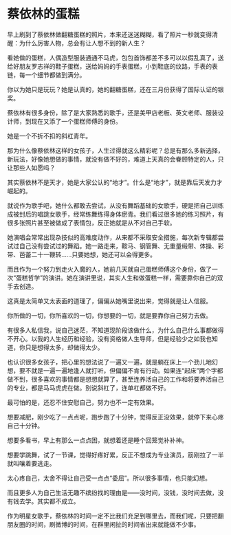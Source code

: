 # 蔡依林的蛋糕

早上刷到了蔡依林做翻糖蛋糕的照片，本来还迷迷糊糊，看了照片一秒就变得清醒：为什么厉害人物，总会有让人想不到的新人生？ 

看她做的蛋糕，人偶造型服装通通不马虎，包包首饰都差不多可以以假乱真了，送给好朋友罗志祥的鞋子蛋糕，送给妈妈的手表蛋糕，小到鞋底的纹路，手表的表链，每一个细节都做到满分。 

你以为她只是玩玩？她是认真的，她的翻糖蛋糕，还在三月份获得了国际认证的银奖。 

蔡依林有很多身份，除了是大家熟悉的歌手，还是美甲店老板、英文老师、服装设计师，到现在又添了一个蛋糕师傅的身份。 

她是一个不折不扣的斜杠青年。 

那为什么像蔡依林这样的女孩子，人生过得就这么精彩呢？总是有那么多新选择，新玩法，好像她想做的事情，就没有做不好的，难道上天真的会眷顾特定的人，只让那些人如愿吗？ 

其实蔡依林不是天才，她是大家公认的“地才”。什么是“地才”，就是靠后天发力才崛起的。 

就说作为歌手吧，她什么都敢去尝试，从没有舞蹈基础的女歌手，硬是把自己训练成被封后的唱跳女歌手，经常练舞练得身体瘀青。我们看过很多她的练习照片，有很多张照片甚至被做成了表情包，反正她就是从不对自己手软。 

她演唱会常常出现杂技似的高难度动作，从来都不采取安全措施，每次新专辑都尝试过自己没有尝试过的舞蹈。她一路走来，鞍马、钢管舞、无重量缎带、体操、彩带、芭蕾二十一鞭转……只要她想，她还可以会得更多。 

而且作为一个努力到走火入魔的人，她前几天就自己蛋糕师傅这个身份，做了一次“蛋糕哲学”的演讲。她在演讲里说，其实人生和做蛋糕一样，需要靠你自己的双手去创造。 

这真是太简单又太表面的道理了，偏偏从她嘴里说出来，觉得就是让人信服。 

你所做的一切，你所喜欢的一切，你想要的一切，就是要靠你自己努力去做。 

有很多人私信我，说自己迷茫，不知道现阶段该做什么，为什么自己什么事都做得不开心。以我的人生经历和经验，没有资格做人生导师，但是经验少之如我也知道，你只是想得太多，却做得太少。 

也认识很多女孩子，把心里的想法说了一遍又一遍，就是躺在床上一个劲儿地幻想，要不就是一遍一遍地逢人就打听，但偏偏不肯有行动。如果连“起床”两个字都做不到，很多喜欢的事情都是想想就算了，甚至连养活自己的工作和将要养活自己的专业，都是马马虎虎在做。别说斜杠了，连单杠都做不好。 

最可怕的是，还忍不住安慰自己，努力也不一定有效果。 

想要减肥，刚少吃了一点点呢，跑步跑了十分钟，觉得反正没效果，就停下来心疼自己十分钟。 

想要多看书，早上有那么一点点困，就想着还是睡个回笼觉补补神。 

想要学跳舞，试了一节课，觉得好疼好累，反正不想成为专业演员，筋刚拉了一半就叫嚷着要逃走。 

太心疼自己，太舍不得让自己受一点点“委屈”。所以很多事情，也只能幻想。 

而且更多人为自己生活无趣不缤纷找的理由是——没时间，没钱，没时间去做，没有钱去学。其实都不成立。 

作为明星女歌手，蔡依林的时间一定不比我们充足到哪里去，而我们呢，只要把翻朋友圈的时间，刷微博的时间，在群里闲扯的时间省出来就能做不少事。